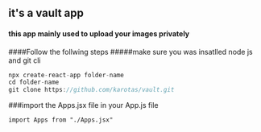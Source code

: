 ## it's a vault app
#### this app mainly used to upload your images privately  
####Follow the follwing steps
#####make sure you was insatlled node js and git cli
```javascript
npx create-react-app folder-name
cd folder-name
git clone https://github.com/karotas/vault.git

```

###import the Apps.jsx file in your App.js file
```
import Apps from "./Apps.jsx"
````
